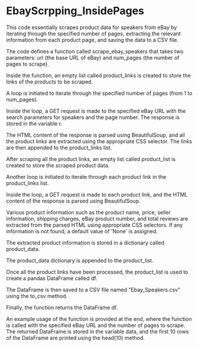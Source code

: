 # EbayScrpping_InsidePages

This code essentially scrapes product data for speakers from eBay by iterating through the specified number of pages, extracting the relevant information from each product page, and saving the data to a CSV file.

The code defines a function called scrape_ebay_speakers that takes two parameters: url (the base URL of eBay) and num_pages (the number of pages to scrape).

Inside the function, an empty list called product_links is created to store the links of the products to be scraped.

A loop is initiated to iterate through the specified number of pages (from 1 to num_pages).

Inside the loop, a GET request is made to the specified eBay URL with the search parameters for speakers and the page number. The response is stored in the variable r.

The HTML content of the response is parsed using BeautifulSoup, and all the product links are extracted using the appropriate CSS selector. The links are then appended to the product_links list.

After scraping all the product links, an empty list called product_list is created to store the scraped product data.

Another loop is initiated to iterate through each product link in the product_links list.

Inside the loop, a GET request is made to each product link, and the HTML content of the response is parsed using BeautifulSoup.

Various product information such as the product name, price, seller information, shipping charges, eBay product number, and total reviews are extracted from the parsed HTML using appropriate CSS selectors. If any information is not found, a default value of 'None' is assigned.

The extracted product information is stored in a dictionary called product_data.

The product_data dictionary is appended to the product_list.

Once all the product links have been processed, the product_list is used to create a pandas DataFrame called df.

The DataFrame is then saved to a CSV file named "Ebay_Speakers.csv" using the to_csv method.

Finally, the function returns the DataFrame df.

An example usage of the function is provided at the end, where the function is called with the specified eBay URL and the number of pages to scrape. The returned DataFrame is stored in the variable data, and the first 10 rows of the DataFrame are printed using the head(10) method.
